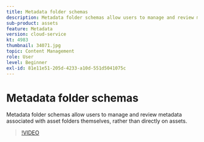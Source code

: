 ```yaml
---
title: Metadata folder schemas
description: Metadata folder schemas allow users to manage and review metadata associated with asset folders themselves, rather than directly on assets.
sub-product: assets
feature: Metadata
version: cloud-service
kt: 4983
thumbnail: 34071.jpg
topic: Content Management
role: User
level: Beginner
exl-id: 81e11e51-205d-4233-a10d-551d5041075c
---
```

# Metadata folder schemas

Metadata folder schemas allow users to manage and review metadata associated with asset folders themselves, rather than directly on assets.

>[!VIDEO](https://video.tv.adobe.com/v/34071/?quality=12&learn=on&hidetitle=true)

